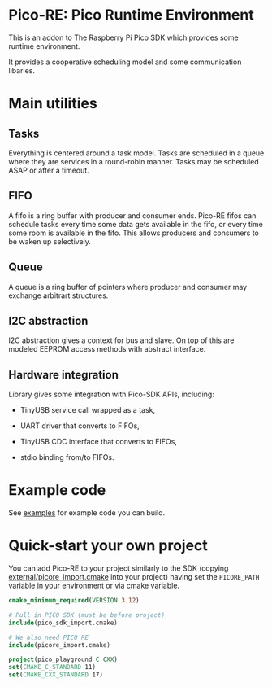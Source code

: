 # Pico-RE: Pico Runtime Environment

This is an addon to The Raspberry Pi Pico SDK which provides some
runtime environment.

It provides a cooperative scheduling model and some communication
libaries.

# Main utilities

## Tasks

Everything is centered around a task model. Tasks are scheduled in a
queue where they are services in a round-robin manner.  Tasks may be
scheduled ASAP or after a timeout.

## FIFO

A fifo is a ring buffer with producer and consumer ends.  Pico-RE
fifos can schedule tasks every time some data gets available in the
fifo, or every time some room is available in the fifo.  This allows
producers and consumers to be waken up selectively.

## Queue

A queue is a ring buffer of pointers where producer and consumer may
exchange arbitrart structures.

## I2C abstraction

I2C abstraction gives a context for bus and slave. On top of this are
modeled EEPROM access methods with abstract interface.

## Hardware integration

Library gives some integration with Pico-SDK APIs, including:

- TinyUSB service call wrapped as a task,

- UART driver that converts to FIFOs,

- TinyUSB CDC interface that converts to FIFOs,

- stdio binding from/to FIFOs.

# Example code

See [examples](test/) for example code you can build.

# Quick-start your own project

You can add Pico-RE to your project similarly to the SDK (copying
[external/picore_import.cmake](external/picore_import.cmake) into your
project) having set the `PICORE_PATH` variable in your environment or
via cmake variable.

```cmake
cmake_minimum_required(VERSION 3.12)

# Pull in PICO SDK (must be before project)
include(pico_sdk_import.cmake)

# We also need PICO RE
include(picore_import.cmake)

project(pico_playground C CXX)
set(CMAKE_C_STANDARD 11)
set(CMAKE_CXX_STANDARD 17)
``` 
